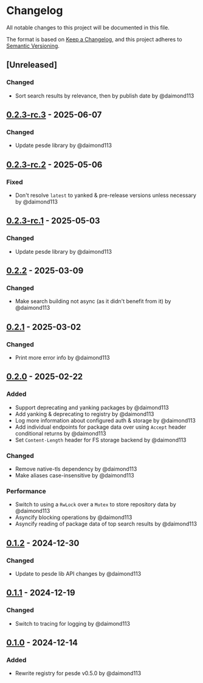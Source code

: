 # Changelog

All notable changes to this project will be documented in this file.

The format is based on [Keep a Changelog](https://keepachangelog.com/en/1.0.0/),
and this project adheres to [Semantic Versioning](https://semver.org/spec/v2.0.0.html).

## [Unreleased]
### Changed
- Sort search results by relevance, then by publish date by @daimond113

## [0.2.3-rc.3] - 2025-06-07
### Changed
- Update pesde library by @daimond113

## [0.2.3-rc.2] - 2025-05-06
### Fixed
- Don't resolve `latest` to yanked & pre-release versions unless necessary by @daimond113

## [0.2.3-rc.1] - 2025-05-03
### Changed
- Update pesde library by @daimond113

## [0.2.2] - 2025-03-09
### Changed
- Make search building not async (as it didn't benefit from it) by @daimond113

## [0.2.1] - 2025-03-02
### Changed
- Print more error info by @daimond113

## [0.2.0] - 2025-02-22
### Added
- Support deprecating and yanking packages by @daimond113
- Add yanking & deprecating to registry by @daimond113
- Log more information about configured auth & storage by @daimond113
- Add individual endpoints for package data over using `Accept` header conditional returns by @daimond113
- Set `Content-Length` header for FS storage backend by @daimond113

### Changed
- Remove native-tls dependency by @daimond113
- Make aliases case-insensitive by @daimond113

### Performance
- Switch to using a `RwLock` over a `Mutex` to store repository data by @daimond113
- Asyncify blocking operations by @daimond113
- Asyncify reading of package data of top search results by @daimond113

## [0.1.2] - 2024-12-30
### Changed
- Update to pesde lib API changes by @daimond113

## [0.1.1] - 2024-12-19
### Changed
- Switch to tracing for logging by @daimond113

## [0.1.0] - 2024-12-14
### Added
- Rewrite registry for pesde v0.5.0 by @daimond113

[0.2.3-rc.3]: https://github.com/daimond113/pesde/compare/v0.7.0-rc.4%2Bregistry.0.2.3-rc.2..v0.7.0-rc.5%2Bregistry.0.2.3-rc.3
[0.2.3-rc.2]: https://github.com/daimond113/pesde/compare/v0.7.0-rc.2%2Bregistry.0.2.3-rc.1..v0.7.0-rc.3%2Bregistry.0.2.3-rc.2
[0.2.3-rc.1]: https://github.com/daimond113/pesde/compare/v0.6.2%2Bregistry.0.2.2..v0.7.0-rc.1%2Bregistry.0.2.3-rc.1
[0.2.2]: https://github.com/daimond113/pesde/compare/v0.6.0%2Bregistry.0.2.1..v0.6.1%2Bregistry.0.2.2
[0.2.1]: https://github.com/daimond113/pesde/compare/v0.6.0%2Bregistry.0.2.0..v0.6.0%2Bregistry.0.2.1
[0.2.0]: https://github.com/daimond113/pesde/compare/v0.5.3%2Bregistry.0.1.2..v0.6.0%2Bregistry.0.2.0
[0.1.2]: https://github.com/daimond113/pesde/compare/v0.5.2%2Bregistry.0.1.1..v0.5.3%2Bregistry.0.1.2
[0.1.1]: https://github.com/daimond113/pesde/compare/v0.5.1%2Bregistry.0.1.0..v0.5.2%2Bregistry.0.1.1
[0.1.0]: https://github.com/daimond113/pesde/compare/v0.4.7..v0.5.0%2Bregistry.0.1.0

